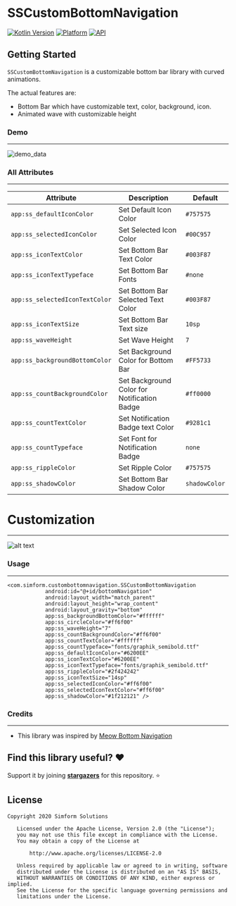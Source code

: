 # SSCustomBottomNavigation
[![Kotlin Version](https://img.shields.io/badge/Kotlin-v1.3.61-blue.svg)](https://kotlinlang.org)  [![Platform](https://img.shields.io/badge/Platform-Android-green.svg?style=flat)](https://www.android.com/) [![API](https://img.shields.io/badge/API-21%2B-brightgreen.svg?style=flat)](https://android-arsenal.com/api?level=19)

Getting Started
------------------------
`SSCustomBottomNavigation` is a customizable bottom bar library with curved animations.

The actual features are:

 * Bottom Bar which have customizable text, color, background, icon.
 * Animated wave with customizable height

### Demo
------------------------

![demo_data](https://raw.githubusercontent.com/simformsolutions/SSCustomBottomNavigation/master/SSCustomBottomNavigation/images/custom_bottom_navigation.gif)


### All Attributes
------------------------

| Attribute | Description | Default |
| --- | --- | --- |
| `app:ss_defaultIconColor` | Set Default Icon Color | `#757575` |
| `app:ss_selectedIconColor` | Set Selected Icon Color | `#00C957` |
| `app:ss_iconTextColor` | Set Bottom Bar Text Color | `#003F87` |
| `app:ss_iconTextTypeface` | Set Bottom Bar Fonts | `#none` |
| `app:ss_selectedIconTextColor` | Set Bottom Bar Selected Text Color | `#003F87` |
| `app:ss_iconTextSize` | Set Bottom Bar Text size  | `10sp` |
| `app:ss_waveHeight` | Set Wave Height | `7` |
| `app:ss_backgroundBottomColor` | Set Background Color for Bottom Bar | `#FF5733` |
| `app:ss_countBackgroundColor` | Set Background Color for Notification Badge | `#ff0000` |
| `app:ss_countTextColor` | Set Notification Badge text Color | `#9281c1` |
| `app:ss_countTypeface` | Set Font for Notification Badge | `none` |
| `app:ss_rippleColor` | Set Ripple Color | `#757575` |
| `app:ss_shadowColor` | Set Bottom Bar Shadow Color | `shadowColor` |

# Customization
------------------------
![alt text](https://raw.githubusercontent.com/simformsolutions/SSCustomBottomNavigation/master/SSCustomBottomNavigation/images/custom_bottom_navigation_image.png)


### Usage
------------------------

```
<com.simform.custombottomnavigation.SSCustomBottomNavigation
            android:id="@+id/bottomNavigation"
            android:layout_width="match_parent"
            android:layout_height="wrap_content"
            android:layout_gravity="bottom"
            app:ss_backgroundBottomColor="#ffffff"
            app:ss_circleColor="#ff6f00"
            app:ss_waveHeight="7"
            app:ss_countBackgroundColor="#ff6f00"
            app:ss_countTextColor="#ffffff"
            app:ss_countTypeface="fonts/graphik_semibold.ttf"
            app:ss_defaultIconColor="#6200EE"
            app:ss_iconTextColor="#6200EE"
            app:ss_iconTextTypeface="fonts/graphik_semibold.ttf"
            app:ss_rippleColor="#2f424242"
            app:ss_iconTextSize="14sp"
            app:ss_selectedIconColor="#ff6f00"
            app:ss_selectedIconTextColor="#ff6f00"
            app:ss_shadowColor="#1f212121" />

```

### Credits
------------------------
- This library was inspired by [Meow Bottom Navigation](https://github.com/oneHamidreza/MeowBottomNavigation)

## Find this library useful? :heart:
Support it by joining __[stargazers](https://github.com/simformsolutions/SSCustomBottomNavigation/stargazers)__ for this repository. :star:

## License

```
Copyright 2020 Simform Solutions

   Licensed under the Apache License, Version 2.0 (the "License");
   you may not use this file except in compliance with the License.
   You may obtain a copy of the License at

       http://www.apache.org/licenses/LICENSE-2.0

   Unless required by applicable law or agreed to in writing, software
   distributed under the License is distributed on an "AS IS" BASIS,
   WITHOUT WARRANTIES OR CONDITIONS OF ANY KIND, either express or implied.
   See the License for the specific language governing permissions and
   limitations under the License.
```
